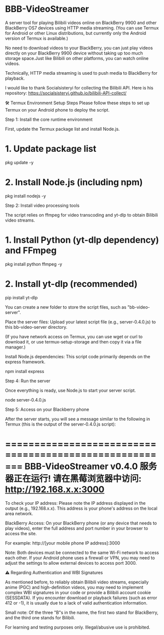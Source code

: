 # BBB-VideoStreamer

A server tool for playing Bilibili videos online on BlackBerry 9900 and other BlackBerry OS7 devices using HTTP media streaming. (You can use Termux for Android or other Linux distributions, but currently only the Android version of Termux is available.)

No need to download videos to your BlackBerry, you can just play videos directly on your BlackBerry 9900 device without taking up too much storage space.Just like Bilibili on other platforms, you can watch online videos.

Technically, HTTP media streaming is used to push media to BlackBerry for playback.

I would like to thank Socialsisteryi for collecting the Bilibili API. Here is his repository: https://socialsisteryi.github.io/bilibili-API-collect/

🛠️ Termux Environment Setup Steps
Please follow these steps to set up Termux on your Android phone to deploy the script.

Step 1: Install the core runtime environment

First, update the Termux package list and install Node.js.

# 1. Update package list

pkg update -y

# 2. Install Node.js (including npm)

pkg install nodejs -y

Step 2: Install video processing tools

The script relies on ffmpeg for video transcoding and yt-dlp to obtain Bilibili video streams.

# 1. Install Python (yt-dlp dependency) and FFmpeg

pkg install python ffmpeg -y

# 2. Install yt-dlp (recommended)

pip install yt-dlp

You can create a new folder to store the script files, such as "bb-video-server".

Place the server files: Upload your latest script file (e.g., server-0.4.0.js) to this bb-video-server directory.

(If you have network access on Termux, you can use wget or curl to download it, or use termux-setup-storage and then copy it via a file manager.)

Install Node.js dependencies: 
This script code primarily depends on the express framework.

npm install express

Step 4: Run the server

Once everything is ready, use Node.js to start your server script.

node server-0.4.0.js

Step 5: Access on your Blackberry phone

After the server starts, you will see a message similar to the following in Termux (this is the output of the server-0.4.0.js script):

=======================================================
  BBB-VideoStreamer v0.4.0
  服务器正在运行!
  请在黑莓浏览器中访问: http://192.168.x.x:3000
=======================================================

To check your IP address: Please note the IP address displayed in the output (e.g., 192.168.x.x). This address is your phone's address on the local area network.

BlackBerry Access: On your BlackBerry phone (or any device that needs to play videos), enter the full address and port number in your browser to access the site.

For example: http://[your mobile phone IP address]:3000

Note: Both devices must be connected to the same Wi-Fi network to access each other. If your Android phone uses a firewall or VPN, you may need to adjust the settings to allow external devices to access port 3000.

⚠️ Regarding Authentication and WBI Signatures

As mentioned before, to reliably obtain Bilibili video streams, especially anime (PGC) and high-definition videos, you may need to implement complex WBI signatures in your code or provide a Bilibili account cookie (SESSDATA). If you encounter download or playback failures (such as error 412 or -1), it is usually due to a lack of valid authentication information.



Small note: Of the three "B"s in the name, the first two stand for BlackBerry, and the third one stands for Bilibili.

For learning and testing purposes only. Illegal/abusive use is prohibited.
